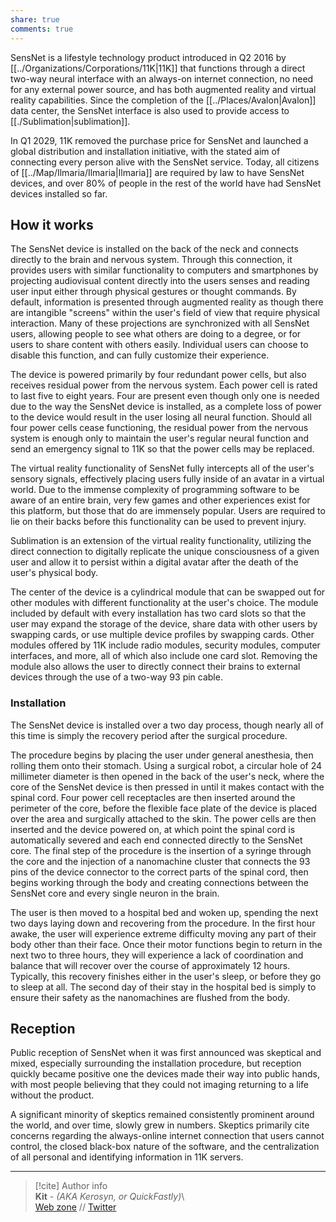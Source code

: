 ```yaml
---  
share: true  
comments: true  
---  
```

SensNet is a lifestyle technology product introduced in Q2 2016 by [[../Organizations/Corporations/11K|11K]] that functions through a direct two-way neural interface with an always-on internet connection, no need for any external power source, and has both augmented reality and virtual reality capabilities. Since the completion of the [[../Places/Avalon|Avalon]] data center, the SensNet interface is also used to provide access to [[./Sublimation|sublimation]].  
  
In Q1 2029, 11K removed the purchase price for SensNet and launched a global distribution and installation initiative, with the stated aim of connecting every person alive with the SensNet service. Today, all citizens of [[../Map/Ilmaria/Ilmaria|Ilmaria]] are required by law to have SensNet devices, and over 80% of people in the rest of the world have had SensNet devices installed so far.  
  
## How it works  
  
The SensNet device is installed on the back of the neck and connects directly to the brain and nervous system. Through this connection, it provides users with similar functionality to computers and smartphones by projecting audiovisual content directly into the users senses and reading user input either through physical gestures or thought commands. By default, information is presented through augmented reality as though there are intangible "screens" within the user's field of view that require physical interaction. Many of these projections are synchronized with all SensNet users, allowing people to see what others are doing to a degree, or for users to share content with others easily. Individual users can choose to disable this function, and can fully customize their experience.  
  
The device is powered primarily by four redundant power cells, but also receives residual power from the nervous system. Each power cell is rated to last five to eight years. Four are present even though only one is needed due to the way the SensNet device is installed, as a complete loss of power to the device would result in the user losing all neural function. Should all four power cells cease functioning, the residual power from the nervous system is enough only to maintain the user's regular neural function and send an emergency signal to 11K so that the power cells may be replaced.  
  
The virtual reality functionality of SensNet fully intercepts all of the user's sensory signals, effectively placing users fully inside of an avatar in a virtual world. Due to the immense complexity of programming software to be aware of an entire brain, very few games and other experiences exist for this platform, but those that do are immensely popular. Users are required to lie on their backs before this functionality can be used to prevent injury.  
  
Sublimation is an extension of the virtual reality functionality, utilizing the direct connection to digitally replicate the unique consciousness of a given user and allow it to persist within a digital avatar after the death of the user's physical body.  
  
The center of the device is a cylindrical module that can be swapped out for other modules with different functionality at the user's choice. The module included by default with every installation has two card slots so that the user may expand the storage of the device, share data with other users by swapping cards, or use multiple device profiles by swapping cards. Other modules offered by 11K include radio modules, security modules, computer interfaces, and more, all of which also include one card slot. Removing the module also allows the user to directly connect their brains to external devices through the use of a two-way 93 pin cable.  
  
### Installation  
  
The SensNet device is installed over a two day process, though nearly all of this time is simply the recovery period after the surgical procedure.  
  
The procedure begins by placing the user under general anesthesia, then rolling them onto their stomach. Using a surgical robot, a circular hole of 24 millimeter diameter is then opened in the back of the user's neck, where the core of the SensNet device is then pressed in until it makes contact with the spinal cord. Four power cell receptacles are then inserted around the perimeter of the core, before the flexible face plate of the device is placed over the area and surgically attached to the skin. The power cells are then inserted and the device powered on, at which point the spinal cord is automatically severed and each end connected directly to the SensNet core. The final step of the procedure is the insertion of a syringe through the core and the injection of a nanomachine cluster that connects the 93 pins of the device connector to the correct parts of the spinal cord, then begins working through the body and creating connections between the SensNet core and every single neuron in the brain.  
  
The user is then moved to a hospital bed and woken up, spending the next two days laying down and recovering from the procedure. In the first hour awake, the user will experience extreme difficulty moving any part of their body other than their face. Once their motor functions begin to return in the next two to three hours, they will experience a lack of coordination and balance that will recover over the course of approximately 12 hours. Typically, this recovery finishes either in the user's sleep, or before they go to sleep at all. The second day of their stay in the hospital bed is simply to ensure their safety as the nanomachines are flushed from the body.  
  
## Reception  
  
Public reception of SensNet when it was first announced was skeptical and mixed, especially surrounding the installation procedure, but reception quickly became positive one the devices made their way into public hands, with most people believing that they could not imaging returning to a life without the product.  
  
A significant minority of skeptics remained consistently prominent around the world, and over time, slowly grew in numbers. Skeptics primarily cite concerns regarding the always-online internet connection that users cannot control, the closed black-box nature of the software, and the centralization of all personal and identifying information in 11K servers.  
  
-----  
> [!cite] Author info  
> **Kit** - *(AKA Kerosyn, or QuickFastly)*\  
> [Web zone](https://kitabe.link) // [Twitter](https://twitter.com/Kerosyn_)